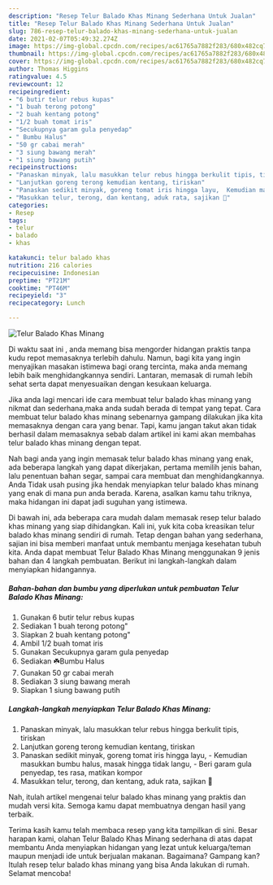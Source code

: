 ```yaml
---
description: "Resep Telur Balado Khas Minang Sederhana Untuk Jualan"
title: "Resep Telur Balado Khas Minang Sederhana Untuk Jualan"
slug: 786-resep-telur-balado-khas-minang-sederhana-untuk-jualan
date: 2021-02-07T05:49:32.274Z
image: https://img-global.cpcdn.com/recipes/ac61765a7882f283/680x482cq70/telur-balado-khas-minang-foto-resep-utama.jpg
thumbnail: https://img-global.cpcdn.com/recipes/ac61765a7882f283/680x482cq70/telur-balado-khas-minang-foto-resep-utama.jpg
cover: https://img-global.cpcdn.com/recipes/ac61765a7882f283/680x482cq70/telur-balado-khas-minang-foto-resep-utama.jpg
author: Thomas Higgins
ratingvalue: 4.5
reviewcount: 12
recipeingredient:
- "6 butir telur rebus kupas"
- "1 buah terong potong"
- "2 buah kentang potong"
- "1/2 buah tomat iris"
- "Secukupnya garam gula penyedap"
- " Bumbu Halus"
- "50 gr cabai merah"
- "3 siung bawang merah"
- "1 siung bawang putih"
recipeinstructions:
- "Panaskan minyak, lalu masukkan telur rebus hingga berkulit tipis, tiriskan"
- "Lanjutkan goreng terong kemudian kentang, tiriskan"
- "Panaskan sedikit minyak, goreng tomat iris hingga layu,  Kemudian masukkan bumbu halus, masak hingga tidak langu,  Beri garam gula penyedap, tes rasa, matikan kompor"
- "Masukkan telur, terong, dan kentang, aduk rata, sajikan 🤤"
categories:
- Resep
tags:
- telur
- balado
- khas

katakunci: telur balado khas 
nutrition: 216 calories
recipecuisine: Indonesian
preptime: "PT21M"
cooktime: "PT46M"
recipeyield: "3"
recipecategory: Lunch

---
```



![Telur Balado Khas Minang](https://img-global.cpcdn.com/recipes/ac61765a7882f283/680x482cq70/telur-balado-khas-minang-foto-resep-utama.jpg)

Di waktu  saat ini , anda memang bisa mengorder hidangan praktis tanpa kudu repot memasaknya terlebih dahulu. Namun, bagi kita yang ingin menyajikan masakan istimewa bagi orang tercinta, maka anda memang lebih baik menghidangkannya sendiri. Lantaran, memasak di rumah lebih sehat serta dapat menyesuaikan dengan kesukaan keluarga.

Jika anda lagi mencari ide cara membuat telur balado khas minang yang nikmat dan sederhana,maka anda sudah berada di tempat yang tepat. Cara membuat telur balado khas minang  sebenarnya gampang dilakukan jika kita memasaknya dengan cara yang benar. Tapi, kamu jangan takut akan tidak berhasil dalam memasaknya 
sebab dalam artikel ini kami akan membahas telur balado khas minang dengan tepat.  



Nah bagi anda yang ingin memasak telur balado khas minang yang enak, ada beberapa langkah yang dapat dikerjakan, pertama memilih jenis bahan, lalu penentuan bahan segar, sampai cara membuat dan menghidangkannya. Anda Tidak usah pusing jika hendak menyiapkan telur balado khas minang yang enak di mana pun anda berada. Karena, asalkan kamu  tahu triknya, maka hidangan ini dapat jadi suguhan yang istimewa.

Di bawah ini, ada beberapa cara mudah dalam memasak resep telur balado khas minang yang siap dihidangkan. Kali ini, yuk kita coba kreasikan telur balado khas minang sendiri di rumah. Tetap dengan bahan yang sederhana, sajian ini bisa memberi manfaat untuk membantu menjaga kesehatan tubuh kita. Anda dapat membuat Telur Balado Khas Minang menggunakan 9 jenis bahan dan 4 langkah pembuatan. Berikut ini langkah-langkah dalam menyiapkan hidangannya.

<!--inarticleads1-->

##### Bahan-bahan dan bumbu yang diperlukan untuk pembuatan Telur Balado Khas Minang:

1. Gunakan 6 butir telur rebus kupas
1. Sediakan 1 buah terong potong&#34;
1. Siapkan 2 buah kentang potong&#34;
1. Ambil 1/2 buah tomat iris
1. Gunakan Secukupnya garam gula penyedap
1. Sediakan  ☘️Bumbu Halus
1. Gunakan 50 gr cabai merah
1. Sediakan 3 siung bawang merah
1. Siapkan 1 siung bawang putih




<!--inarticleads2-->

##### Langkah-langkah menyiapkan Telur Balado Khas Minang:

1. Panaskan minyak, lalu masukkan telur rebus hingga berkulit tipis, tiriskan
1. Lanjutkan goreng terong kemudian kentang, tiriskan
1. Panaskan sedikit minyak, goreng tomat iris hingga layu,  - Kemudian masukkan bumbu halus, masak hingga tidak langu,  - Beri garam gula penyedap, tes rasa, matikan kompor
1. Masukkan telur, terong, dan kentang, aduk rata, sajikan 🤤




Nah, itulah artikel mengenai  telur balado khas minang  yang praktis dan mudah versi kita. Semoga kamu dapat membuatnya dengan hasil yang terbaik. 

Terima kasih kamu telah membaca resep yang kita tampilkan di sini. Besar harapan kami, olahan  Telur Balado Khas Minang sederhana di atas dapat membantu Anda menyiapkan hidangan yang lezat untuk keluarga/teman maupun menjadi ide untuk berjualan makanan. Bagaimana? Gampang kan? Itulah resep telur balado khas minang yang bisa Anda lakukan di rumah. Selamat mencoba!

